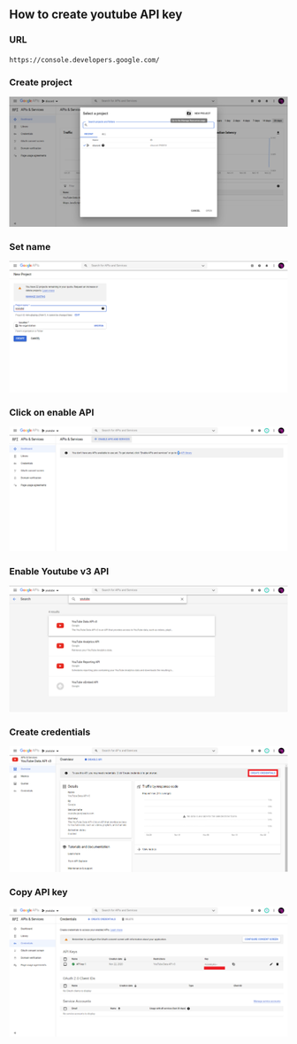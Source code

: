 ## How to create youtube API key

### URL
`https://console.developers.google.com/`

### Create project
![](imgs/create.png)

### Set name
![](imgs/name.png)

### Click on enable API
![](imgs/enable.png)

### Enable Youtube v3 API
![](imgs/ytapi.png)

### Create credentials
![](imgs/cred.png)

### Copy API key
![](imgs/copykey.png)

